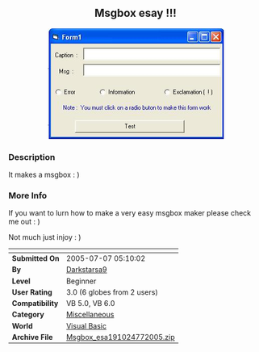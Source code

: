 ﻿<div align="center">

## Msgbox esay \!\!\!

<img src="PIC20057752533330.JPG">
</div>

### Description

It makes a msgbox : )
 
### More Info
 
If you want to lurn how to make a very easy msgbox maker please check me out : )

Not much just injoy : )


<span>             |<span>
---                |---
**Submitted On**   |2005-07-07 05:10:02
**By**             |[Darkstarsa9](https://github.com/Planet-Source-Code/PSCIndex/blob/master/ByAuthor/darkstarsa9.md)
**Level**          |Beginner
**User Rating**    |3.0 (6 globes from 2 users)
**Compatibility**  |VB 5\.0, VB 6\.0
**Category**       |[Miscellaneous](https://github.com/Planet-Source-Code/PSCIndex/blob/master/ByCategory/miscellaneous__1-1.md)
**World**          |[Visual Basic](https://github.com/Planet-Source-Code/PSCIndex/blob/master/ByWorld/visual-basic.md)
**Archive File**   |[Msgbox\_esa191024772005\.zip](https://github.com/Planet-Source-Code/darkstarsa9-msgbox-esay__1-61572/archive/master.zip)








